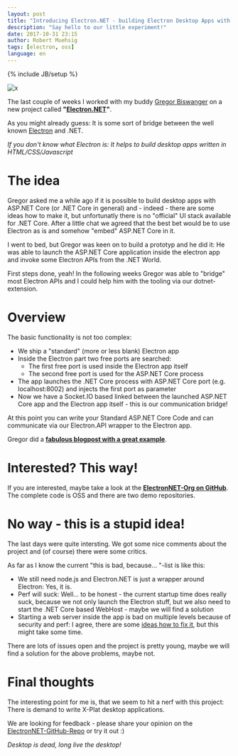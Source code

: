 ```yaml
---
layout: post
title: "Introducing Electron.NET - building Electron Desktop Apps with ASP.NET Core"
description: "Say hello to our little experiment!"
date: 2017-10-31 23:15
author: Robert Muehsig
tags: [electron, oss]
language: en
---
```

{% include JB/setup %}


![x]({{BASE_PATH}}/assets/md-images/2017-10-31/electron.net-logo.png "Electron.NET")

The last couple of weeks I worked with my buddy [Gregor Biswanger](http://www.cross-platform-blog.com/) on a new project called __"[Electron.NET](https://github.com/ElectronNET/Electron.NET)"__. 

As you might already guess: It is some sort of bridge between the well known [Electron](https://electron.atom.io/) and .NET.

*If you don't know what Electron is: It helps to build desktop apps written in HTML/CSS/Javascript*

# The idea 

Gregor asked me a while ago if it is possible to build desktop apps with ASP.NET Core (or .NET Core in general) and - indeed - there are some ideas how to make it, but unfortunatly there is no "official" UI stack available for .NET Core. 
After a little chat we agreed that the best bet would be to use Electron as is and somehow "embed" ASP.NET Core in it.

I went to bed, but Gregor was keen on to build a prototyp and he did it: He was able to launch the ASP.NET Core application inside the electron app and invoke some Electron APIs from the .NET World. 

First steps done, yeah! In the following weeks Gregor was able to "bridge" most Electron APIs and I could help him with the tooling via our dotnet-extension.

# Overview

The basic functionality is not too complex: 

* We ship a "standard" (more or less blank) Electron app
* Inside the Electron part two free ports are searched:
  * The first free port is used inside the Electron app itself
  * The second free port is used for the ASP.NET Core process
* The app launches the .NET Core process with ASP.NET Core port (e.g. localhost:8002) and injects the first port as parameter
* Now we have a Socket.IO based linked between the launched ASP.NET Core app and the Electron app itself - this is our communication bridge!

At this point you can write your Standard ASP.NET Core Code and can communicate via our Electron.API wrapper to the Electron app. 

Gregor did a __[fabulous blogpost with a great example](http://www.cross-platform-blog.com/electron.net/electron.net-musicplayer-app-with-asp.net-core)__.

# Interested? This way!

If you are interested, maybe take a look at the __[ElectronNET-Org on GitHub](https://github.com/ElectronNET)__. The complete code is OSS and there are two demo repositories.

# No way - this is a stupid idea!

The last days were quite intersting. We got some nice comments about the project and (of course) there were some critics.

As far as I know the current "this is bad, because... "-list is like this:

* We still need node.js and Electron.NET is just a wrapper around Electron: Yes, it is. 
* Perf will suck: Well... to be honest - the current startup time does really suck, because we not only launch the Electron stuff, but we also need to start the .NET Core based WebHost - maybe we will find a solution
* Starting a web server inside the app is bad on multiple levels because of security and perf: I agree, there are some [ideas how to fix it](https://github.com/ElectronNET/Electron.NET/issues/22), but this might take some time.

There are lots of issues open and the project is pretty young, maybe we will find a solution for the above problems, maybe not. 

# Final thoughts

The interesting point for me is, that we seem to hit a nerf with this project: There is demand to write X-Plat desktop applications.

We are looking for feedback - please share your opinion on the [ElectronNET-GitHub-Repo](https://github.com/ElectronNET/Electron.NET) or try it out :) 

*Desktop is dead, long live the desktop!*


 
